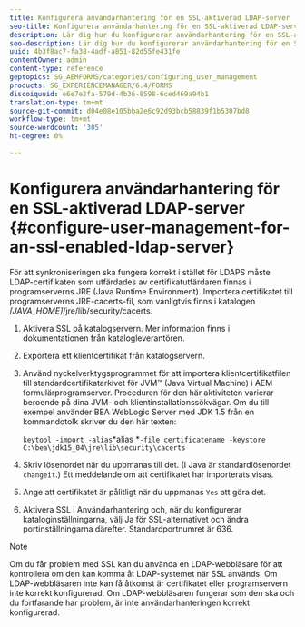 ```yaml
---
title: Konfigurera användarhantering för en SSL-aktiverad LDAP-server
seo-title: Konfigurera användarhantering för en SSL-aktiverad LDAP-server
description: Lär dig hur du konfigurerar användarhantering för en SSL-aktiverad LDAP-server så att synkroniseringen kan fungera korrekt i stället för LDAPS.
seo-description: Lär dig hur du konfigurerar användarhantering för en SSL-aktiverad LDAP-server så att synkroniseringen kan fungera korrekt i stället för LDAPS.
uuid: 4b3f8ac7-fa38-4adf-a851-82d55fe431fe
contentOwner: admin
content-type: reference
geptopics: SG_AEMFORMS/categories/configuring_user_management
products: SG_EXPERIENCEMANAGER/6.4/FORMS
discoiquuid: e6e7e2fa-579d-4b36-8598-6ced469a94b1
translation-type: tm+mt
source-git-commit: d04e08e105bba2e6c92d93bcb58839f1b5307bd8
workflow-type: tm+mt
source-wordcount: '305'
ht-degree: 0%

---
```



# Konfigurera användarhantering för en SSL-aktiverad LDAP-server {#configure-user-management-for-an-ssl-enabled-ldap-server}

För att synkroniseringen ska fungera korrekt i stället för LDAPS måste LDAP-certifikaten som utfärdades av certifikatutfärdaren finnas i programserverns JRE (Java Runtime Environment). Importera certifikatet till programserverns JRE-cacerts-fil, som vanligtvis finns i katalogen *[JAVA_HOME]*/jre/lib/security/cacerts.

1. Aktivera SSL på katalogservern. Mer information finns i dokumentationen från katalogleverantören.
1. Exportera ett klientcertifikat från katalogservern.
1. Använd nyckelverktygsprogrammet för att importera klientcertifikatfilen till standardcertifikatarkivet för JVM™ (Java Virtual Machine) i AEM formulärprogramserver. Proceduren för den här aktiviteten varierar beroende på dina JVM- och klientinstallationssökvägar. Om du till exempel använder BEA WebLogic Server med JDK 1.5 från en kommandotolk skriver du den här texten:

   `keytool -import -alias`*alias *`-file certificatename -keystore C:\bea\jdk15_04\jre\lib\security\cacerts`

1. Skriv lösenordet när du uppmanas till det. (I Java är standardlösenordet `changeit`.) Ett meddelande om att certifikatet har importerats visas.
1. Ange att certifikatet är pålitligt när du uppmanas `Yes` att göra det.
1. Aktivera SSL i Användarhantering och, när du konfigurerar kataloginställningarna, välj Ja för SSL-alternativet och ändra portinställningarna därefter. Standardportnumret är 636.

>[!NOTE]
>
>Om du får problem med SSL kan du använda en LDAP-webbläsare för att kontrollera om den kan komma åt LDAP-systemet när SSL används. Om LDAP-webbläsaren inte kan få åtkomst är certifikatet eller programservern inte korrekt konfigurerad. Om LDAP-webbläsaren fungerar som den ska och du fortfarande har problem, är inte användarhanteringen korrekt konfigurerad.

